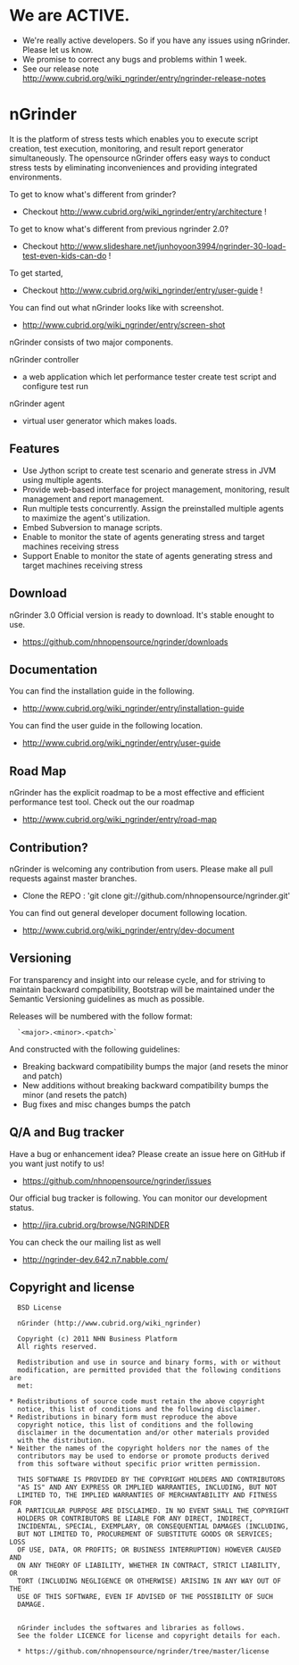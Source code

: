 We are ACTIVE.
==============
* We're really active developers. So if you have any issues using nGrinder. Please let us know.
* We promise to correct any bugs and problems within 1 week.
* See our release note http://www.cubrid.org/wiki_ngrinder/entry/ngrinder-release-notes

nGrinder 
========

It is the platform of stress tests which enables you to execute script creation, test execution, monitoring, and result report generator simultaneously. The opensource nGrinder offers easy ways to conduct stress tests by eliminating inconveniences and providing integrated environments.


To get to know what's different from grinder?
 * Checkout http://www.cubrid.org/wiki_ngrinder/entry/architecture !

To get to know what's different from previous ngrinder 2.0?
 * Checkout http://www.slideshare.net/junhoyoon3994/ngrinder-30-load-test-even-kids-can-do !

To get started,
 * Checkout http://www.cubrid.org/wiki_ngrinder/entry/user-guide !

You can find out what nGrinder looks like with screenshot.
 * http://www.cubrid.org/wiki_ngrinder/entry/screen-shot

nGrinder consists of two major components. 

nGrinder controller
 * a web application which let performance tester create test script and configure test run

nGrinder agent
* virtual user generator which makes loads.

Features
--------

* Use Jython script to create test scenario and generate stress in JVM using multiple agents.
* Provide web-based interface for project management, monitoring, result management and report management.
* Run multiple tests concurrently. Assign the preinstalled multiple agents to maximize the agent's utilization.
* Embed Subversion to manage scripts.
* Enable to monitor the state of agents generating stress and target machines receiving stress
* Support Enable to monitor the state of agents generating stress and target machines receiving stress


Download
--------

nGrinder 3.0 Official version is ready to download. It's stable enought to use.
* https://github.com/nhnopensource/ngrinder/downloads

Documentation
-------------
You can find the installation guide in the following.
* http://www.cubrid.org/wiki_ngrinder/entry/installation-guide

You can find the user guide in the following location.
* http://www.cubrid.org/wiki_ngrinder/entry/user-guide

Road Map
--------
nGrinder has the explicit roadmap to be a most effective and efficient performance test tool.
Check out the our roadmap
* http://www.cubrid.org/wiki_ngrinder/entry/road-map


Contribution?
-------------
nGrinder is welcoming any contribution from users. Please make all pull requests against master branches.
* Clone the REPO : 'git clone git://github.com/nhnopensource/ngrinder.git'

You can find out general developer document following location.
 * http://www.cubrid.org/wiki_ngrinder/entry/dev-document

Versioning
----------

For transparency and insight into our release cycle, and for striving to maintain backward compatibility, Bootstrap will be maintained under the Semantic Versioning guidelines as much as possible.

Releases will be numbered with the follow format:

      `<major>.<minor>.<patch>`

And constructed with the following guidelines:

* Breaking backward compatibility bumps the major (and resets the minor and patch)
* New additions without breaking backward compatibility bumps the minor (and resets the patch)
* Bug fixes and misc changes bumps the patch


Q/A and Bug tracker
-------------------
Have a bug or enhancement idea? Please create an issue here on GitHub if you want just notify to us!
* https://github.com/nhnopensource/ngrinder/issues

Our official bug tracker is following. You can monitor our development status.
* http://jira.cubrid.org/browse/NGRINDER

You can check the our mailing list as well
* http://ngrinder-dev.642.n7.nabble.com/



Copyright and license
---------------------

      BSD License 

      nGrinder (http://www.cubrid.org/wiki_ngrinder)
      
      Copyright (c) 2011 NHN Business Platform
      All rights reserved.
      
      Redistribution and use in source and binary forms, with or without
      modification, are permitted provided that the following conditions are
      met: 

    * Redistributions of source code must retain the above copyright
      notice, this list of conditions and the following disclaimer.
    * Redistributions in binary form must reproduce the above
      copyright notice, this list of conditions and the following
      disclaimer in the documentation and/or other materials provided
      with the distribution.
    * Neither the names of the copyright holders nor the names of the
      contributors may be used to endorse or promote products derived
      from this software without specific prior written permission.

      THIS SOFTWARE IS PROVIDED BY THE COPYRIGHT HOLDERS AND CONTRIBUTORS
      "AS IS" AND ANY EXPRESS OR IMPLIED WARRANTIES, INCLUDING, BUT NOT
      LIMITED TO, THE IMPLIED WARRANTIES OF MERCHANTABILITY AND FITNESS FOR
      A PARTICULAR PURPOSE ARE DISCLAIMED. IN NO EVENT SHALL THE COPYRIGHT
      HOLDERS OR CONTRIBUTORS BE LIABLE FOR ANY DIRECT, INDIRECT,
      INCIDENTAL, SPECIAL, EXEMPLARY, OR CONSEQUENTIAL DAMAGES (INCLUDING,
      BUT NOT LIMITED TO, PROCUREMENT OF SUBSTITUTE GOODS OR SERVICES; LOSS
      OF USE, DATA, OR PROFITS; OR BUSINESS INTERRUPTION) HOWEVER CAUSED AND
      ON ANY THEORY OF LIABILITY, WHETHER IN CONTRACT, STRICT LIABILITY, OR
      TORT (INCLUDING NEGLIGENCE OR OTHERWISE) ARISING IN ANY WAY OUT OF THE
      USE OF THIS SOFTWARE, EVEN IF ADVISED OF THE POSSIBILITY OF SUCH
      DAMAGE.


      nGrinder includes the softwares and libraries as follows. 
      See the folder LICENCE for license and copyright details for each.
      
      * https://github.com/nhnopensource/ngrinder/tree/master/license
